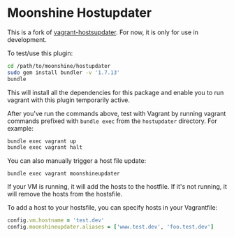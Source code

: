 # Moonshine Hostupdater

This is a fork of [vagrant-hostsupdater](/cogitatio/vagrant-hostsupdater). For now, it is only for use in development.

To test/use this plugin:

```sh
cd /path/to/moonshine/hostupdater
sudo gem install bundler -v '1.7.13'
bundle

```

This will install all the dependencies for this package and enable you to run vagrant with this plugin temporarily active.

After you've run the commands above, test with Vagrant by running vagrant commands prefixed with `bundle exec` from the `hostupdater` directory. For example:

```sh
bundle exec vagrant up
bundle exec vagrant halt
```

You can also manually trigger a host file update:

```
bundle exec vagrant moonshineupdater
```

If your VM is running, it will add the hosts to the hostfile. If it's not running, it will remove the hosts from the hostsfile.

To add a host to your hostsfile, you can specify hosts in your Vagrantfile:

```rb
config.vm.hostname = 'test.dev'
config.moonshineupdater.aliases = ['www.test.dev', 'foo.test.dev']
```